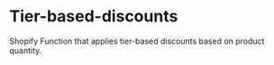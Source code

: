# Tier-based-discounts
Shopify Function that applies tier-based discounts based on product quantity.
